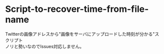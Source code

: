 # Script-to-recover-time-from-file-name
Twitterの画像アドレスから"画像をサーバにアップロードした時刻が分かる"スクリプト<br>
ノリと勢いなのでIssues対応しません。
